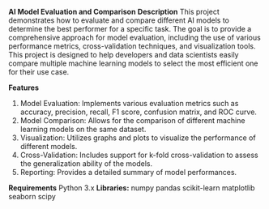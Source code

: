 **AI Model Evaluation and Comparison**
**Description**
This project demonstrates how to evaluate and compare different AI models to determine the best performer for a specific task. The goal is to provide a comprehensive approach for model evaluation, including the use of various performance metrics, cross-validation techniques, and visualization tools. This project is designed to help developers and data scientists easily compare multiple machine learning models to select the most efficient one for their use case.

**Features**
1. Model Evaluation: Implements various evaluation metrics such as accuracy, precision, recall, F1 score, confusion matrix, and ROC curve.
2. Model Comparison: Allows for the comparison of different machine learning models on the same dataset.
3. Visualization: Utilizes graphs and plots to visualize the performance of different models.
4. Cross-Validation: Includes support for k-fold cross-validation to assess the generalization ability of the models.
5. Reporting: Provides a detailed summary of model performances.
   
**Requirements**
Python 3.x
**Libraries:**
numpy
pandas
scikit-learn
matplotlib
seaborn
scipy
